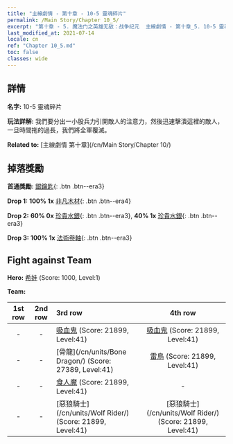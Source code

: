 ```yaml
---
title: "主線劇情 - 第十章 - 10-5 靈魂碎片"
permalink: /Main Story/Chapter 10_5/
excerpt: "第十章 - 5. 魔法门之英雄无敌：战争纪元  主線劇情 - 第十章_5. 10-5 靈魂碎片"
last_modified_at: 2021-07-14
locale: cn
ref: "Chapter 10_5.md"
toc: false
classes: wide
---
```


## 詳情

 **名字:** 10-5 靈魂碎片

 **玩法詳解:** 我們要分出一小股兵力引開敵人的注意力，然後迅速擊潰這裡的敵人，一旦時間拖的過長，我們將全軍覆滅。

 **Related to:** [主線劇情 第十章](/cn/Main Story/Chapter 10/)

## 掉落獎勵

 **首通獎勵:** [銀鑰匙](/cn/Items/con_693/){: .btn .btn--era3}

 **Drop 1:** **100% 1x** [非凡木材](/cn/Items/mat_34/){: .btn .btn--era4}

 **Drop 2:** **60% 0x** [珍貴水銀](/cn/Items/mat_28/){: .btn .btn--era3}, **40% 1x** [珍貴水銀](/cn/Items/mat_28/){: .btn .btn--era3}

 **Drop 3:** **100% 1x** [法術卷軸](/cn/Items/con_694/){: .btn .btn--era3}


## Fight against Team
 **Hero:** [希娃](/cn/heroes/Shiva/) (Score: 1000, Level:1)

 **Team:**


  | 1st row | 2nd row | 3rd row | 4th row |
  |:----:|:----:|:----|:----:|
  | - | - | [吸血鬼](/cn/units/Vampire/) (Score: 21899, Level:41)  | [吸血鬼](/cn/units/Vampire/) (Score: 21899, Level:41)  |
  | - | - | [骨龍](/cn/units/Bone Dragon/) (Score: 27389, Level:41)  | [雷鳥](/cn/units/Roc/) (Score: 21899, Level:41)  |
  | - | - | [食人魔](/cn/units/Ogre/) (Score: 21899, Level:41)  | - |
  | - | - | [惡狼騎士](/cn/units/Wolf Rider/) (Score: 21899, Level:41)  | [惡狼騎士](/cn/units/Wolf Rider/) (Score: 21899, Level:41)  |



